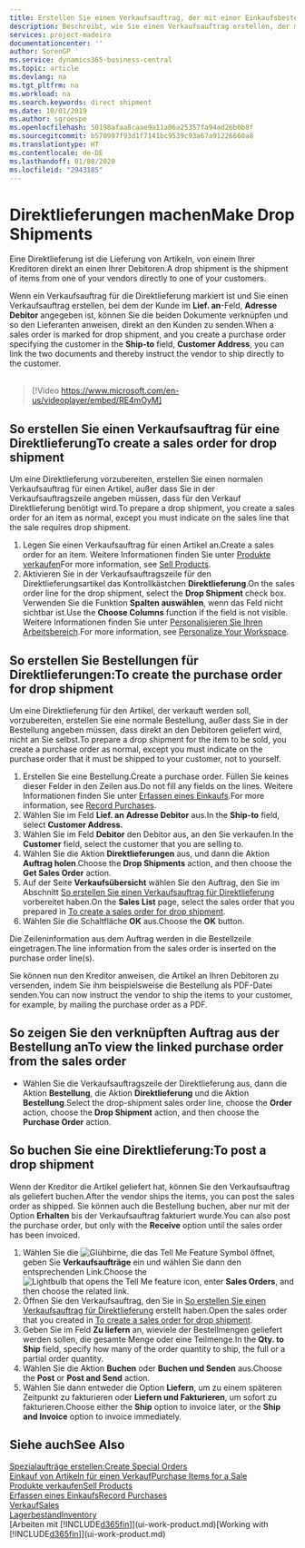 ```yaml
---
title: Erstellen Sie einen Verkaufsauftrag, der mit einer Einkaufsbestellung für eine direkte Lieferung verknüpft ist | Microsoft Docs
description: Beschreibt, wie Sie einen Verkaufsauftrag erstellen, der mit einer Bestellung verknüpft ist, um sicherzustellen, dass die Artikel vom Kreditor direkt an den Debitor versendet werden
services: project-madeira
documentationcenter: ''
author: SorenGP
ms.service: dynamics365-business-central
ms.topic: article
ms.devlang: na
ms.tgt_pltfrm: na
ms.workload: na
ms.search.keywords: direct shipment
ms.date: 10/01/2019
ms.author: sgroespe
ms.openlocfilehash: 50198afaa8caae9a11a06a25357fa94ad26b0b8f
ms.sourcegitcommit: b570997f93d1f7141bc9539c93a67a91226660a8
ms.translationtype: HT
ms.contentlocale: de-DE
ms.lasthandoff: 01/08/2020
ms.locfileid: "2943185"
---
```

# <a name="make-drop-shipments"></a><span data-ttu-id="6346d-103">Direktlieferungen machen</span><span class="sxs-lookup"><span data-stu-id="6346d-103">Make Drop Shipments</span></span>
<span data-ttu-id="6346d-104">Eine Direktlieferung ist die Lieferung von Artikeln, von einem Ihrer Kreditoren direkt an einen Ihrer Debitoren.</span><span class="sxs-lookup"><span data-stu-id="6346d-104">A drop shipment is the shipment of items from one of your vendors directly to one of your customers.</span></span>

<span data-ttu-id="6346d-105">Wenn ein Verkaufsauftrag für die Direktlieferung markiert ist und Sie einen Verkaufsauftrag erstellen, bei dem der Kunde im **Lief. an**-Feld, **Adresse Debitor** angegeben ist, können Sie die beiden Dokumente verknüpfen und so den Lieferanten anweisen, direkt an den Kunden zu senden.</span><span class="sxs-lookup"><span data-stu-id="6346d-105">When a sales order is marked for drop shipment, and you create a purchase order specifying the customer in the **Ship-to** field, **Customer Address**, you can link the two documents and thereby instruct the vendor to ship directly to the customer.</span></span>
<br><br>  
  
> [!Video https://www.microsoft.com/en-us/videoplayer/embed/RE4mOyM]

## <a name="to-create-a-sales-order-for-drop-shipment"></a><span data-ttu-id="6346d-106">So erstellen Sie einen Verkaufsauftrag für eine Direktlieferung</span><span class="sxs-lookup"><span data-stu-id="6346d-106">To create a sales order for drop shipment</span></span>
<span data-ttu-id="6346d-107">Um eine Direktlieferung vorzubereiten, erstellen Sie einen normalen Verkaufsauftrag für einen Artikel, außer dass Sie in der Verkaufsauftragszeile angeben müssen, dass für den Verkauf Direktlieferung benötigt wird.</span><span class="sxs-lookup"><span data-stu-id="6346d-107">To prepare a drop shipment, you create a sales order for an item as normal, except you must indicate on the sales line that the sale requires drop shipment.</span></span>

1. <span data-ttu-id="6346d-108">Legen Sie einen Verkaufsauftrag für einen Artikel an.</span><span class="sxs-lookup"><span data-stu-id="6346d-108">Create a sales order for an item.</span></span> <span data-ttu-id="6346d-109">Weitere Informationen finden Sie unter [Produkte verkaufen](sales-how-sell-products.md)</span><span class="sxs-lookup"><span data-stu-id="6346d-109">For more information, see [Sell Products](sales-how-sell-products.md).</span></span>
2. <span data-ttu-id="6346d-110">Aktivieren Sie in der Verkaufsauftragszeile für den Direktlieferungsartikel das Kontrollkästchen **Direktlieferung**.</span><span class="sxs-lookup"><span data-stu-id="6346d-110">On the sales order line for the drop shipment, select the **Drop Shipment** check box.</span></span> <span data-ttu-id="6346d-111">Verwenden Sie die Funktion **Spalten auswählen**, wenn das Feld nicht sichtbar ist.</span><span class="sxs-lookup"><span data-stu-id="6346d-111">Use the **Choose Columns** function if the field is not visible.</span></span> <span data-ttu-id="6346d-112">Weitere Informationen finden Sie unter [Personalisieren Sie Ihren Arbeitsbereich](ui-personalization-user.md).</span><span class="sxs-lookup"><span data-stu-id="6346d-112">For more information, see [Personalize Your Workspace](ui-personalization-user.md).</span></span>

## <a name="to-create-the-purchase-order-for-drop-shipment"></a><span data-ttu-id="6346d-113">So erstellen Sie Bestellungen für Direktlieferungen:</span><span class="sxs-lookup"><span data-stu-id="6346d-113">To create the purchase order for drop shipment</span></span>
<span data-ttu-id="6346d-114">Um eine Direktlieferung für den Artikel, der verkauft werden soll, vorzubereiten, erstellen Sie eine normale Bestellung, außer dass Sie in der Bestellung angeben müssen, dass direkt an den Debitoren geliefert wird, nicht an Sie selbst.</span><span class="sxs-lookup"><span data-stu-id="6346d-114">To prepare a drop shipment for the item to be sold, you create a purchase order as normal, except you must indicate on the purchase order that it must be shipped to your customer, not to yourself.</span></span>

1. <span data-ttu-id="6346d-115">Erstellen Sie eine Bestellung.</span><span class="sxs-lookup"><span data-stu-id="6346d-115">Create a purchase order.</span></span> <span data-ttu-id="6346d-116">Füllen Sie keines dieser Felder in den Zeilen aus.</span><span class="sxs-lookup"><span data-stu-id="6346d-116">Do not fill any fields on the lines.</span></span> <span data-ttu-id="6346d-117">Weitere Informationen finden Sie unter [Erfassen eines Einkaufs](purchasing-how-record-purchases.md).</span><span class="sxs-lookup"><span data-stu-id="6346d-117">For more information, see [Record Purchases](purchasing-how-record-purchases.md).</span></span>
2. <span data-ttu-id="6346d-118">Wählen Sie im Feld **Lief. an** **Adresse Debitor** aus.</span><span class="sxs-lookup"><span data-stu-id="6346d-118">In the **Ship-to** field, select **Customer Address**.</span></span>
3. <span data-ttu-id="6346d-119">Wählen Sie im Feld **Debitor** den Debitor aus, an den Sie verkaufen.</span><span class="sxs-lookup"><span data-stu-id="6346d-119">In the **Customer** field, select the customer that you are selling to.</span></span>
3. <span data-ttu-id="6346d-120">Wählen Sie die Aktion **Direktlieferungen** aus, und dann die Aktion **Auftrag holen**.</span><span class="sxs-lookup"><span data-stu-id="6346d-120">Choose the **Drop Shipments** action, and then choose the **Get Sales Order** action.</span></span>
4. <span data-ttu-id="6346d-121">Auf der Seite **Verkaufsübersicht** wählen Sie den Auftrag, den Sie im Abschnitt [So erstellen Sie einen Verkaufsauftrag für Direktlieferung](sales-how-drop-shipment.md#to-create-a-sales-order-for-drop-shipment) vorbereitet haben.</span><span class="sxs-lookup"><span data-stu-id="6346d-121">On the **Sales List** page, select the sales order that you prepared in [To create a sales order for drop shipment](sales-how-drop-shipment.md#to-create-a-sales-order-for-drop-shipment).</span></span>
5. <span data-ttu-id="6346d-122">Wählen Sie die Schaltfläche **OK** aus.</span><span class="sxs-lookup"><span data-stu-id="6346d-122">Choose the **OK** button.</span></span>

<span data-ttu-id="6346d-123">Die Zeileninformation aus dem Auftrag werden in die Bestellzeile eingetragen.</span><span class="sxs-lookup"><span data-stu-id="6346d-123">The line information from the sales order is inserted on the purchase order line(s).</span></span>

<span data-ttu-id="6346d-124">Sie können nun den Kreditor anweisen, die Artikel an Ihren Debitoren zu versenden, indem Sie ihm beispielsweise die Bestellung als PDF-Datei senden.</span><span class="sxs-lookup"><span data-stu-id="6346d-124">You can now instruct the vendor to ship the items to your customer, for example, by mailing the purchase order as a PDF.</span></span>     

## <a name="to-view-the-linked-purchase-order-from-the-sales-order"></a><span data-ttu-id="6346d-125">So zeigen Sie den verknüpften Auftrag aus der Bestellung an</span><span class="sxs-lookup"><span data-stu-id="6346d-125">To view the linked purchase order from the sales order</span></span>
* <span data-ttu-id="6346d-126">Wählen Sie die Verkaufsauftragszeile der Direktlieferung aus, dann die Aktion **Bestellung**, die Aktion **Direktlieferung** und die Aktion **Bestellung**.</span><span class="sxs-lookup"><span data-stu-id="6346d-126">Select the drop-shipment sales order line, choose the **Order** action, choose the **Drop Shipment** action, and then choose the **Purchase Order** action.</span></span>

## <a name="to-post-a-drop-shipment"></a><span data-ttu-id="6346d-127">So buchen Sie eine Direktlieferung:</span><span class="sxs-lookup"><span data-stu-id="6346d-127">To post a drop shipment</span></span>
<span data-ttu-id="6346d-128">Wenn der Kreditor die Artikel geliefert hat, können Sie den Verkaufsauftrag als geliefert buchen.</span><span class="sxs-lookup"><span data-stu-id="6346d-128">After the vendor ships the items, you can post the sales order as shipped.</span></span> <span data-ttu-id="6346d-129">Sie können auch die Bestellung buchen, aber nur mit der Option **Erhalten** bis der Verkaufsauftrag fakturiert wurde.</span><span class="sxs-lookup"><span data-stu-id="6346d-129">You can also post the purchase order, but only with the **Receive** option until the sales order has been invoiced.</span></span>

1. <span data-ttu-id="6346d-130">Wählen Sie die ![Glühbirne, die das Tell Me Feature](media/ui-search/search_small.png "Was möchten Sie tun?") Symbol öffnet, geben Sie **Verkaufsaufträge** ein und wählen Sie dann den entsprechenden Link.</span><span class="sxs-lookup"><span data-stu-id="6346d-130">Choose the ![Lightbulb that opens the Tell Me feature](media/ui-search/search_small.png "Tell me what you want to do") icon, enter **Sales Orders**, and then choose the related link.</span></span>
2. <span data-ttu-id="6346d-131">Öffnen Sie den Verkaufsauftrag, den Sie in [So erstellen Sie einen Verkaufsauftrag für Direktlieferung]() erstellt haben.</span><span class="sxs-lookup"><span data-stu-id="6346d-131">Open the sales order that you created in [To create a sales order for drop shipment]().</span></span>
3. <span data-ttu-id="6346d-132">Geben Sie im Feld **Zu liefern** an, wieviele der Bestellmengen geliefert werden sollen, die gesamte Menge oder eine Teilmenge.</span><span class="sxs-lookup"><span data-stu-id="6346d-132">In the **Qty. to Ship** field, specify how many of the order quantity to ship, the full or a partial order quantity.</span></span>
4. <span data-ttu-id="6346d-133">Wählen Sie die Aktion **Buchen** oder **Buchen und Senden** aus.</span><span class="sxs-lookup"><span data-stu-id="6346d-133">Choose the **Post** or **Post and Send** action.</span></span>
5. <span data-ttu-id="6346d-134">Wählen Sie dann entweder die Option **Liefern**, um zu einem späteren Zeitpunkt zu fakturieren oder **Liefern und Fakturieren**, um sofort zu fakturieren.</span><span class="sxs-lookup"><span data-stu-id="6346d-134">Choose either the **Ship** option to invoice later, or the **Ship and Invoice** option to invoice immediately.</span></span>

## <a name="see-also"></a><span data-ttu-id="6346d-135">Siehe auch</span><span class="sxs-lookup"><span data-stu-id="6346d-135">See Also</span></span>
[<span data-ttu-id="6346d-136">Spezialaufträge erstellen:</span><span class="sxs-lookup"><span data-stu-id="6346d-136">Create Special Orders</span></span>](sales-how-to-create-special-orders.md)  
[<span data-ttu-id="6346d-137">Einkauf von Artikeln für einen Verkauf</span><span class="sxs-lookup"><span data-stu-id="6346d-137">Purchase Items for a Sale</span></span>](purchasing-how-purchase-products-sale.md)  
[<span data-ttu-id="6346d-138">Produkte verkaufen</span><span class="sxs-lookup"><span data-stu-id="6346d-138">Sell Products</span></span>](sales-how-sell-products.md)  
[<span data-ttu-id="6346d-139">Erfassen eines Einkaufs</span><span class="sxs-lookup"><span data-stu-id="6346d-139">Record Purchases</span></span>](purchasing-how-record-purchases.md)  
[<span data-ttu-id="6346d-140">Verkauf</span><span class="sxs-lookup"><span data-stu-id="6346d-140">Sales</span></span>](sales-manage-sales.md)  
[<span data-ttu-id="6346d-141">Lagerbestand</span><span class="sxs-lookup"><span data-stu-id="6346d-141">Inventory</span></span>](inventory-manage-inventory.md)  
<span data-ttu-id="6346d-142">[Arbeiten mit [!INCLUDE[d365fin](includes/d365fin_md.md)]](ui-work-product.md)</span><span class="sxs-lookup"><span data-stu-id="6346d-142">[Working with [!INCLUDE[d365fin](includes/d365fin_md.md)]](ui-work-product.md)</span></span>
